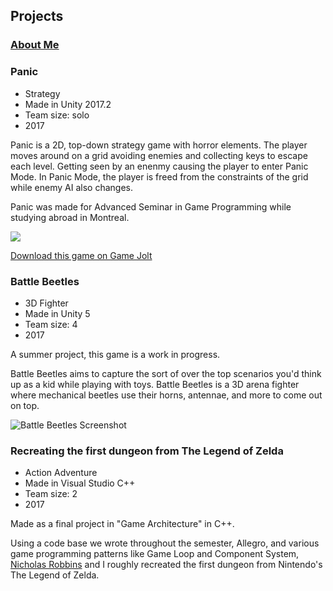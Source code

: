 ## Projects

### [About Me](https://matthewroy01.github.io/aboutme)

### Panic

* Strategy
* Made in Unity 2017.2
* Team size: solo
* 2017

Panic is a 2D, top-down strategy game with horror elements. The player moves around on a grid avoiding enemies and collecting keys to escape each level. Getting seen by an enenmy causing the player to enter Panic Mode. In Panic Mode, the player is freed from the constraints of the grid while enemy AI also changes.

Panic was made for Advanced Seminar in Game Programming while studying abroad in Montreal.

![](https://media.giphy.com/media/l4EoYhC3mTnWK138I/giphy.gif)

[Download this game on Game Jolt](https://gamejolt.com/games/Panic/308831)

### Battle Beetles

* 3D Fighter
* Made in Unity 5
* Team size: 4
* 2017

A summer project, this game is a work in progress.

Battle Beetles aims to capture the sort of over the top scenarios you'd think up as a kid while playing with toys. Battle Beetles is a 3D arena fighter where mechanical beetles use their horns, antennae, and more to come out on top.

![Battle Beetles Screenshot](https://i.imgur.com/DeePljO.png)

### Recreating the first dungeon from The Legend of Zelda

* Action Adventure
* Made in Visual Studio C++
* Team size: 2
* 2017

Made as a final project in "Game Architecture" in C++.

Using a code base we wrote throughout the semester, Allegro, and various game programming patterns like Game Loop and Component System, [Nicholas Robbins](https://github.com/telden) and I roughly recreated the first dungeon from Nintendo's The Legend of Zelda.
